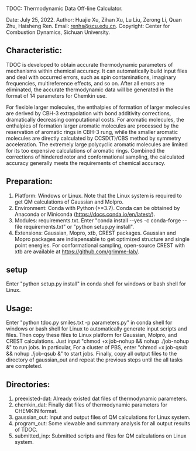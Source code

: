 TDOC: Thermodynamic Data Off-line Calculator. 

Date: July 25, 2022.
Author: Huajie Xu, Zihan Xu, Lu Liu, Zerong Li, Quan Zhu, Haisheng Ren.
Email: renhs@scu.edu.cn.
Copyright: Center for Combustion Dynamics, Sichuan University.


## Characteristic:
TDOC is developed to obtain accurate thermodynamic parameters of mechanisms within chemical accuracy. It can automatically build input files and deal with occurred errors, such as spin contaminations, imaginary frequencies, multireference effects, and so on. After all errors are eliminated, the accurate thermodynamic data will be generated in the format of 14 parameters for Chemkin use.

For flexible larger molecules, the enthalpies of formation of larger molecules are derived by CBH-3 extrapolation with bond additivity corrections, dramatically decreasing computational costs. For aromatic molecules, the enthalpies of formation larger aromatic molecules are processed by the reservation of aromatic rings in CBH-3 rung, while the smaller aromatic molecules are directly calculated by CCSD(T)/CBS method by symmetry acceleration. The extremely large polycyclic aromatic molecules are limited for its too expensive calculations of aromatic rings. Combined the corrections of hindered rotor and conformational sampling, the calculated accuracy generally meets the requirements of chemical accuracy.


## Preparation:
1. Platform: Windows or Linux. Note that the Linux system is required to get QM calculations of Gaussian and Molpro.
2. Environment: Conda with Python (>=3.7). Conda can be obtained by Anaconda or Miniconda (https://docs.conda.io/en/latest/).
3. Modules: requirements.txt. Enter "conda install --yes -c conda-forge --file requirements.txt" or "python setup.py install".
4. Extensions: Gaussian, Mopro, xtb, CREST packages. Gaussian and Mopro packages are indispensable to get optimized structure and single point energies.
   For conformational sampling, open-source CREST with xtb are available at https://github.com/grimme-lab/.


## setup
Enter "python setup.py install" in conda shell for windows or bash shell for Linux.


## Usage:
Enter "python tdoc.py smiles.txt -p parameters.py" in conda shell for windows or bash shell for Linux to automatically generate input scripts and files. Then copy these files to Linux platform for Gaussian, Molpro, and CREST calculations. Just input "chmod +x job-nohup && nohup ./job-nohup &" to run jobs. In particular, For a cluster of PBS, enter "chmod +x job-qsub && nohup ./job-qsub &" to start jobs. Finally, copy all output files to the directory of gaussian_out and repeat the previous steps until the all tasks are completed.


## Directories:
1. preexisted-dat: Already existed dat files of thermodynamic parameters.
2. chemkin_dat: Finally dat files of thermodynamic parameters for CHEMKIN format.
3. gaussian_out: Input and output files of QM calculations for Linux system.
4. program_out: Some viewable and summary analysis for all output results of TDOC.
5. submitted_inp: Submitted scripts and files for QM calculations on Linux system.

